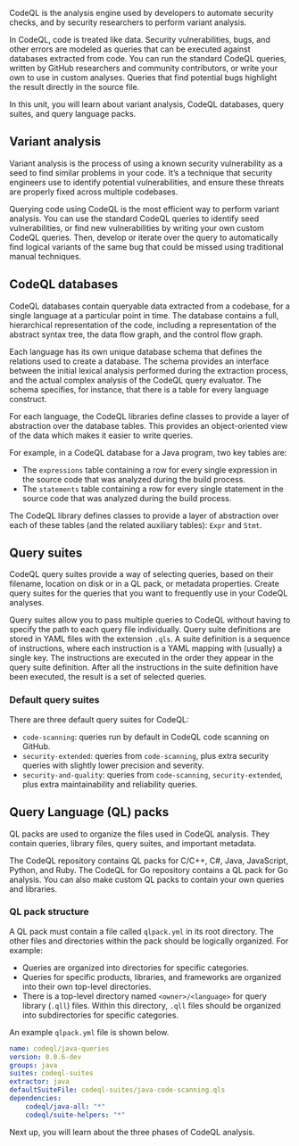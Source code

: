 CodeQL is the analysis engine used by developers to automate security checks, and by security researchers to perform variant analysis.

In CodeQL, code is treated like data. Security vulnerabilities, bugs, and other errors are modeled as queries that can be executed against databases extracted from code. You can run the standard CodeQL queries, written by GitHub researchers and community contributors, or write your own to use in custom analyses. Queries that find potential bugs highlight the result directly in the source file.

In this unit, you will learn about variant analysis, CodeQL databases, query suites, and query language packs.

## Variant analysis

Variant analysis is the process of using a known security vulnerability as a seed to find similar problems in your code. It’s a technique that security engineers use to identify potential vulnerabilities, and ensure these threats are properly fixed across multiple codebases.

Querying code using CodeQL is the most efficient way to perform variant analysis. You can use the standard CodeQL queries to identify seed vulnerabilities, or find new vulnerabilities by writing your own custom CodeQL queries. Then, develop or iterate over the query to automatically find logical variants of the same bug that could be missed using traditional manual techniques.

## CodeQL databases

CodeQL databases contain queryable data extracted from a codebase, for a single language at a particular point in time. The database contains a full, hierarchical representation of the code, including a representation of the abstract syntax tree, the data flow graph, and the control flow graph.

Each language has its own unique database schema that defines the relations used to create a database. The schema provides an interface between the initial lexical analysis performed during the extraction process, and the actual complex analysis of the CodeQL query evaluator. The schema specifies, for instance, that there is a table for every language construct.

For each language, the CodeQL libraries define classes to provide a layer of abstraction over the database tables. This provides an object-oriented view of the data which makes it easier to write queries.

For example, in a CodeQL database for a Java program, two key tables are:

* The `expressions` table containing a row for every single expression in the source code that was analyzed during the build process.
* The `statements` table containing a row for every single statement in the source code that was analyzed during the build process.

The CodeQL library defines classes to provide a layer of abstraction over each of these tables (and the related auxiliary tables): `Expr` and `Stmt`.

## Query suites

CodeQL query suites provide a way of selecting queries, based on their filename, location on disk or in a QL pack, or metadata properties. Create query suites for the queries that you want to frequently use in your CodeQL analyses.

Query suites allow you to pass multiple queries to CodeQL without having to specify the path to each query file individually. Query suite definitions are stored in YAML files with the extension `.qls`. A suite definition is a sequence of instructions, where each instruction is a YAML mapping with (usually) a single key. The instructions are executed in the order they appear in the query suite definition. After all the instructions in the suite definition have been executed, the result is a set of selected queries.

### Default query suites

There are three default query suites for CodeQL:

- `code-scanning`: queries run by default in CodeQL code scanning on GitHub.
- `security-extended`: queries from `code-scanning`, plus extra security queries with slightly lower precision and severity.
- `security-and-quality`: queries from `code-scanning`, `security-extended`, plus extra maintainability and reliability queries.

## Query Language (QL) packs

QL packs are used to organize the files used in CodeQL analysis. They contain queries, library files, query suites, and important metadata.

The CodeQL repository contains QL packs for C/C++, C#, Java, JavaScript, Python, and Ruby. The CodeQL for Go repository contains a QL pack for Go analysis. You can also make custom QL packs to contain your own queries and libraries.

### QL pack structure

A QL pack must contain a file called `qlpack.yml` in its root directory. The other files and directories within the pack should be logically organized. For example:

* Queries are organized into directories for specific categories.
* Queries for specific products, libraries, and frameworks are organized into their own top-level directories.
* There is a top-level directory named `<owner>/<language>` for query library (`.qll`) files. Within this directory, `.qll` files should be organized into subdirectories for specific categories.

An example `qlpack.yml` file is shown below.

```yml
name: codeql/java-queries
version: 0.0.6-dev
groups: java
suites: codeql-suites
extractor: java
defaultSuiteFile: codeql-suites/java-code-scanning.qls
dependencies:
    codeql/java-all: "*"
    codeql/suite-helpers: "*"
```

Next up, you will learn about the three phases of CodeQL analysis.
